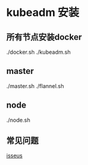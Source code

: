 # kubeadm 安装

## 所有节点安装docker
./docker.sh
./kubeadm.sh

## master
./master.sh
./flannel.sh

## node
./node.sh

## 常见问题
[isseus](https://github.com/ucloud-lee/kubeadm/blob/master/issues.md)